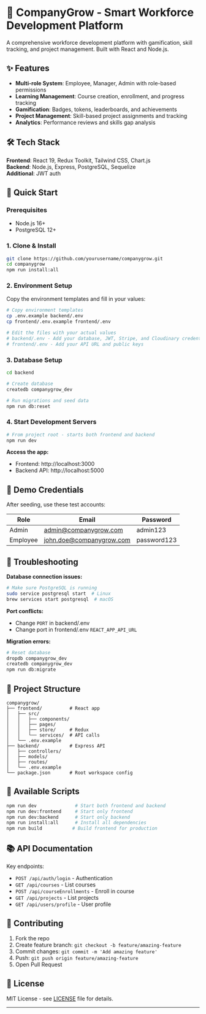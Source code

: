 # 🚀 CompanyGrow - Smart Workforce Development Platform

A comprehensive workforce development platform with gamification, skill tracking, and project management. Built with React and Node.js.

## ✨ Features

- **Multi-role System**: Employee, Manager, Admin with role-based permissions
- **Learning Management**: Course creation, enrollment, and progress tracking
- **Gamification**: Badges, tokens, leaderboards, and achievements
- **Project Management**: Skill-based project assignments and tracking
- **Analytics**: Performance reviews and skills gap analysis

## 🛠️ Tech Stack

**Frontend**: React 19, Redux Toolkit, Tailwind CSS, Chart.js  
**Backend**: Node.js, Express, PostgreSQL, Sequelize  
**Additional**: JWT auth

## 🚀 Quick Start

### Prerequisites
- Node.js 16+
- PostgreSQL 12+


### 1. Clone & Install
```bash
git clone https://github.com/yourusername/companygrow.git
cd companygrow
npm run install:all
```

### 2. Environment Setup
Copy the environment templates and fill in your values:

```bash
# Copy environment templates
cp .env.example backend/.env
cp frontend/.env.example frontend/.env

# Edit the files with your actual values
# backend/.env - Add your database, JWT, Stripe, and Cloudinary credentials
# frontend/.env - Add your API URL and public keys
```

### 3. Database Setup
```bash
cd backend

# Create database
createdb companygrow_dev

# Run migrations and seed data
npm run db:reset
```

### 4. Start Development Servers
```bash
# From project root - starts both frontend and backend
npm run dev
```

**Access the app:**
- Frontend: http://localhost:3000
- Backend API: http://localhost:5000

## 🔑 Demo Credentials

After seeding, use these test accounts:

| Role | Email | Password |
|------|--------|----------|
| Admin | admin@companygrow.com | admin123 |
| Employee | john.doe@companygrow.com | password123 |

## 🚨 Troubleshooting

**Database connection issues:**
```bash
# Make sure PostgreSQL is running
sudo service postgresql start  # Linux
brew services start postgresql  # macOS
```

**Port conflicts:**
- Change `PORT` in backend/.env
- Change port in frontend/.env `REACT_APP_API_URL`

**Migration errors:**
```bash
# Reset database
dropdb companygrow_dev
createdb companygrow_dev
npm run db:migrate
```

## 📁 Project Structure

```
companygrow/
├── frontend/          # React app
│   ├── src/
│   │   ├── components/
│   │   ├── pages/
│   │   ├── store/     # Redux
│   │   └── services/  # API calls
│   └── .env.example
├── backend/           # Express API
│   ├── controllers/
│   ├── models/
│   ├── routes/
│   └── .env.example
└── package.json       # Root workspace config
```

## 🔧 Available Scripts

```bash
npm run dev              # Start both frontend and backend
npm run dev:frontend     # Start only frontend
npm run dev:backend      # Start only backend
npm run install:all      # Install all dependencies
npm run build           # Build frontend for production
```

## 📚 API Documentation

Key endpoints:
- `POST /api/auth/login` - Authentication
- `GET /api/courses` - List courses
- `POST /api/courseEnrollments` - Enroll in course
- `GET /api/projects` - List projects
- `GET /api/users/profile` - User profile

## 🤝 Contributing

1. Fork the repo
2. Create feature branch: `git checkout -b feature/amazing-feature`
3. Commit changes: `git commit -m 'Add amazing feature'`
4. Push: `git push origin feature/amazing-feature`
5. Open Pull Request

## 📄 License

MIT License - see [LICENSE](LICENSE) file for details.

---
